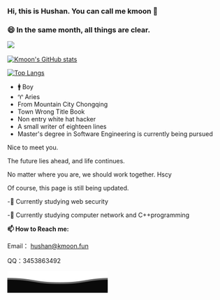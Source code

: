 ### Hi, this is Hushan. You can call me kmoon 👋

### 😄  In the same month, all things are clear.


[![](https://img.shields.io/badge/blog-kmoon-brightgreen?style=for-the-badge&logo=hexo)](https://kmoon.fun) 

[![Kmoon's GitHub stats](https://github-readme-stats.vercel.app/api?username=kmoonn&count_private=true&show_icons=true)](https://github.com/kmoonn)

[![Top Langs](https://github-readme-stats.vercel.app/api/top-langs/?username=kmoonn&layout=compact)](https://github.com/kmoonn)


-  🚹 Boy
-  ♈ Aries
- From Mountain City Chongqing
- Town Wrong Title Book
- Non entry white hat hacker
- A small writer of eighteen lines
- Master's degree in Software Engineering is currently being pursued


Nice to meet you.

The future lies ahead, and life continues.

No matter where you are, we should work together. Hscy

Of course, this page is still being updated.



-🔭  Currently studying web security

-🌱  Currently studying computer network and C++programming

**📫 How to Reach me:**

Email： hushan@kmoon.fun

QQ：3453863492

![](assets/Bottom_down.svg)

